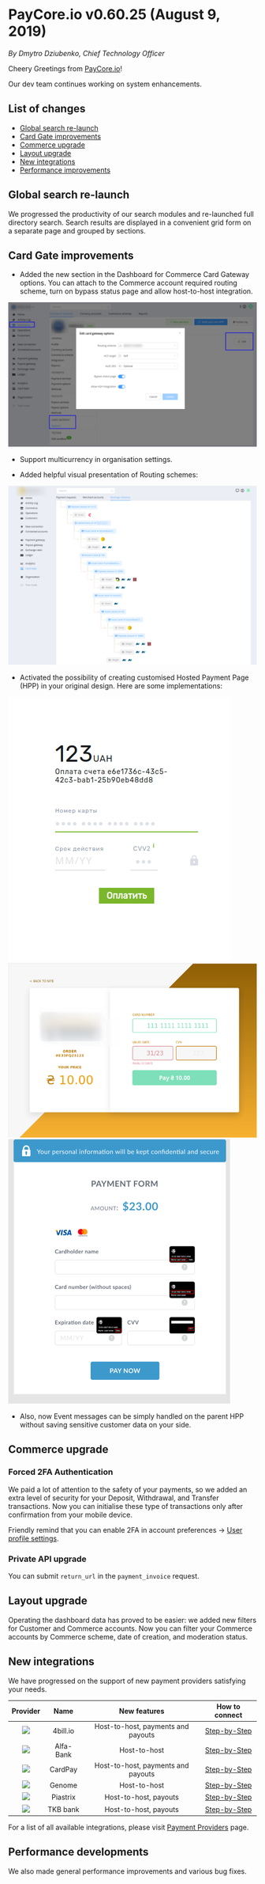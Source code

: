 # **PayCore.io v0.60.25 (August 9, 2019)**

*By Dmytro Dziubenko, Chief Technology Officer*

Cheery Greetings from [PayCore.io](http://paycore.io/)!

Our dev team continues working on system enhancements.

## List of changes

* [Global search re-launch](#global-search-re-launch)
* [Card Gate improvements](#card-gate-improvements)
* [Commerce upgrade](#commerce-upgrade)
* [Layout upgrade](#layout-upgrade)
* [New integrations](#new-integrations)
* [Performance improvements](#performance-developments)

## Global search re-launch

We progressed the productivity of our search modules and re-launched full directory search. Search results are displayed in a convenient grid form on a separate page and grouped by sections.

## Card Gate improvements

* Added the new section in the Dashboard for Commerce Card Gateway options. You can attach to the Commerce account required routing scheme, turn on bypass status page and allow host-to-host integration.

![Card Gate options](images/v0.60.25/CGoptions.png)

* Support multicurrency in organisation settings.

* Added helpful visual presentation of Routing schemes:

![Routing Scheme](images/v0.60.25/routing.png)

* Activated the possibility of creating customised Hosted Payment Page (HPP) in your original design. Here are some implementations:

![Custom HPP v.1](images/v0.60.25/customHPP.png) ![Custom HPP v.2](images/v0.60.25/customHPP2.png) ![Custom HPP v.3](images/v0.60.25/customHPP3.png)

* Also, now Event messages can be simply handled on the parent HPP without saving sensitive customer data on your side.

## Commerce upgrade

### Forced 2FA Authentication

We paid a lot of attention to the safety of your payments, so we added an extra level of security for your Deposit, Withdrawal, and Transfer transactions. Now you can initialise these type of transactions only after confirmation from your mobile device.

Friendly remind that you can enable 2FA in account preferences → [User profile settings](https://dashboard.paycore.io/user/settings/two-step-verification).

### Private API upgrade

You can submit `return_url` in the `payment_invoice` request.

## Layout upgrade

Operating the dashboard data has proved to be easier: we added new filters for Customer and Commerce accounts.  Now you can filter your Commerce accounts by Commerce scheme, date of creation, and moderation status.

## New integrations

We have progressed on the support of new payment providers satisfying your needs.

  Provider | Name  | New features | How to connect |
|:-:|:-:|:-:| :-:|
|<a href ="https://4bill.io/" target="_blank" rel="noopener"> <img src="https://static.openfintech.io/payment_providers/4bill/logo.svg?w=70" width="70px"> </a>  | 4bill.io | Host-to-host, payments and payouts | [Step-by-Step](/connectors/4bill/) |
|<a href ="https://alfabank.ua/en/banking" target="_blank" rel="noopener"> <img src="https://static.openfintech.io/payment_providers/alfabank/logo.svg?w=70" width="70px"> </a>  | Alfa-Bank | Host-to-host | [Step-by-Step](/connectors/alfabank/) |
|<a href ="https://www.cardpay.com/home" target="_blank" rel="noopener"> <img src="https://static.openfintech.io/payment_providers/cardpay/logo.svg?w=70" width="70px"> </a>  | CardPay | Host-to-host, payments and payouts | [Step-by-Step](/connectors/cardpay/) |
|<a href ="https://www.genome.eu/" target="_blank" rel="noopener"> <img src="https://static.openfintech.io/payment_providers/genome/logo.svg?w=70" width="70px"> </a>  | Genome | Host-to-host | [Step-by-Step](/connectors/genome/)|
|<a href ="https://piastrix.com/en/entity" target="_blank" rel="noopener"> <img src="https://static.openfintech.io/payment_providers/piastrix/logo.svg?w=70" width="70px"> </a>  | Piastrix | Host-to-host, payouts | [Step-by-Step](/connectors/piastrix/)|
|<a href ="http://www.tkbbank.com/" target="_blank" rel="noopener"> <img src="https://static.openfintech.io/payment_providers/tkbpay/logo.svg?w=70" width="70px"> </a>  | TKB bank | Host-to-host, payouts | [Step-by-Step](/connectors/tkbpay/)|

For a list of all available integrations, please visit [Payment Providers](https://dashboard.paycore.io/connect-directory/payment-providers) page.

## Performance developments

We also made general performance improvements and various bug fixes.
